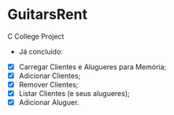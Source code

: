 # GuitarsRent
C College Project
 - Já concluído:

 - [x] Carregar Clientes e Alugueres para Memória;
 - [x] Adicionar Clientes;
 - [x] Remover Clientes;
 - [x] Listar Clientes (e seus alugueres);
 - [x] Adicionar Aluguer.
